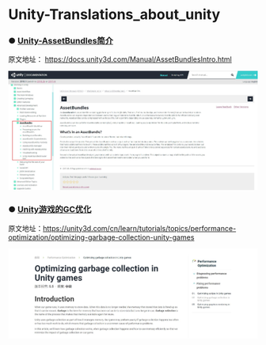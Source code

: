 # **Unity-Translations_about_unity**

### ● [Unity-AssetBundles简介](Articles/Unity-AssetBundles.md)

原文地址： https://docs.unity3d.com/Manual/AssetBundlesIntro.html

![20180704185737](Images/20180704185737.jpg)





### ● [Unity游戏的GC优化](Articles/Optimizing_garbage_collection_in_Unity_games.md)

原文地址：<https://unity3d.com/cn/learn/tutorials/topics/performance-optimization/optimizing-garbage-collection-unity-games>

![20180704185737](Images/20190507095854.jpg)








